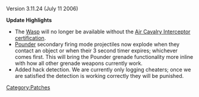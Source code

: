 Version 3.11.24 (July 11 2006)

**Update Highlights**

- The [Wasp](../Wasp.md) will no longer be available without the
  [Air Cavalry Interceptor](../Air_Cavalry_Interceptor.md)
  [certification](Certification.md).
- [Pounder](../Pounder.md) secondary firing mode projectiles now
  explode when they contact an object or when their 3 second timer
  expires; whichever comes first. This will bring the Pounder grenade
  functionality more inline with how all other grenade weapons
  currently work.
- Added hack detection. We are currently only logging cheaters; once
  we are satisfied the detection is working correctly they will be
  punished.

[Category:Patches](../Category:Patches.md)
